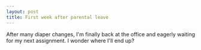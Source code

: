 ```yaml
---
layout: post
title: First week after parental leave
---
```


After many diaper changes, I'm finally back at the office and eagerly waiting for my next assignment. I wonder where I'll end up?
